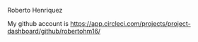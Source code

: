 Roberto Henriquez

My github account is https://app.circleci.com/projects/project-dashboard/github/robertohm16/